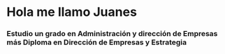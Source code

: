 # Hola me llamo Juanes
### Estudio un grado en Administración y dirección de Empresas más Diploma en Dirección de Empresas y Estrategia
